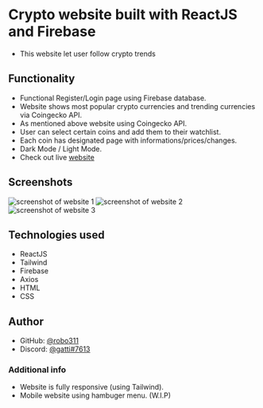 # Crypto website built with ReactJS and Firebase

- This website let user follow crypto trends

## Functionality

- Functional Register/Login page using Firebase database.
- Website shows most popular crypto currencies and trending currencies via Coingecko API.
- As mentioned above website using Coingecko API.
- User can select certain coins and add them to their watchlist.
- Each coin has designated page with informations/prices/changes.
- Dark Mode / Light Mode.
- Check out live [website](https://coinbase-52f8f.web.app/)

## Screenshots
![screenshot of website 1](https://github.com/robo311/crypto-app/blob/master/screenshots/coinbase-screenshot-1.png)
![screenshot of website 2](https://github.com/robo311/crypto-app/blob/master/screenshots/coinbase-screenshot-2.png)
![screenshot of website 3](https://github.com/robo311/crypto-app/blob/master/screenshots/coinbase-screenshot-3.png)

## Technologies used

- ReactJS
- Tailwind
- Firebase
- Axios
- HTML
- CSS

## Author

- GitHub: [@robo311](https://github.com/robo311)
- Discord: [@gatti#7613](https://discord.com)

### Additional info

- Website is fully responsive (using Tailwind).
- Mobile website using hambuger menu. (W.I.P)


